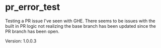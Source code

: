 # pr_error_test
Testing a PR issue I've seen with GHE. There seems to be issues with the built in PR logic not realizing the base branch has been updated since the PR branch has been open.

Version: 1.0.0.3
